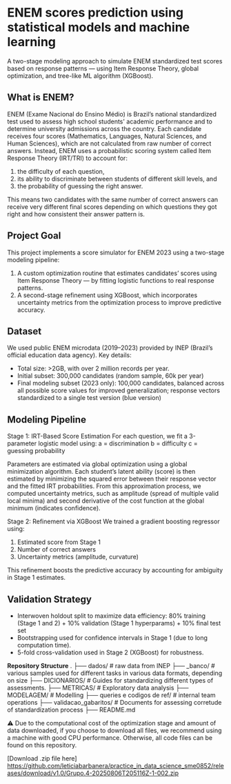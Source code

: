 # ENEM scores prediction using statistical models and machine learning
A two-stage modeling approach to simulate ENEM standardized test scores based on response patterns — using Item Response Theory, global optimization, and tree-like ML algorithm (XGBoost).

## What is ENEM?
ENEM (Exame Nacional do Ensino Médio) is Brazil’s national standardized test used to assess high school students' academic performance and to determine university admissions across the country. Each candidate receives four scores (Mathematics, Languages, Natural Sciences, and Human Sciences), which are not calculated from raw number of correct answers.
Instead, ENEM uses a probabilistic scoring system called Item Response Theory (IRT/TRI) to account for:
1) the difficulty of each question,
2) its ability to discriminate between students of different skill levels, and
3) the probability of guessing the right answer.

This means two candidates with the same number of correct answers can receive very different final scores depending on which questions they got right and how consistent their answer pattern is.

## Project Goal
This project implements a score simulator for ENEM 2023 using a two-stage modeling pipeline:
1) A custom optimization routine that estimates candidates’ scores using Item Response Theory — by fitting logistic functions to real response patterns.
2) A second-stage refinement using XGBoost, which incorporates uncertainty metrics from the optimization process to improve predictive accuracy.

## Dataset
We used public ENEM microdata (2019–2023) provided by INEP (Brazil’s official education data agency). Key details:

- Total size: >2GB, with over 2 million records per year.
- Initial subset: 300,000 candidates (random sample, 60k per year)
- Final modeling subset (2023 only): 100,000 candidates, balanced across all possible score values for improved generalization; response vectors standardized to a single test version (blue version)

## Modeling Pipeline
Stage 1: IRT-Based Score Estimation
For each question, we fit a 3-parameter logistic model using:
a = discrimination
b = difficulty
c = guessing probability

Parameters are estimated via global optimization using a global minimization algorithm.
Each student’s latent ability (score) is then estimated by minimizing the squared error between their response vector and the fitted IRT probabilities.
From this approximation process, we computed uncertainty metrics, such as amplitude (spread of multiple valid local minima) and second derivative of the cost function at the global minimum (indicates confidence).

Stage 2: Refinement via XGBoost
We trained a gradient boosting regressor using:
1) Estimated score from Stage 1
2) Number of correct answers
3) Uncertainty metrics (amplitude, curvature)

This refinement boosts the predictive accuracy by accounting for ambiguity in Stage 1 estimates.

## Validation Strategy
- Interwoven holdout split to maximize data efficiency: 80% training (Stage 1 and 2) + 10% validation (Stage 1 hyperparams) + 10% final test set
- Bootstrapping used for confidence intervals in Stage 1 (due to long computation time).
- 5-fold cross-validation used in Stage 2 (XGBoost) for robustness.

**Repository Structure**
.
├── dados/              # raw data from INEP
├── _banco/             # various samples used for different tasks in various data formats, depending on size
├── DICIONARIOS/        # Guides for standardizing different types of assessments.
├── METRICAS/           # Exploratory data analysis
├── MODELAGEM/          # Modelling 
├── queries e codigos de ref/   # internal team operations 
├── validacao_gabaritos/        # Documents for assessing corretude of standardization process
├── README.md


⚠️ Due to the computational cost of the optimization stage and amount of data downloaded, if you choose to download all files, we recommend using a machine with good CPU performance. 
Otherwise, all code files can be found on this repository.

[Download .zip file here] https://github.com/leticiabarbanera/practice_in_data_science_sme0852/releases/download/v1.0/Grupo.4-20250806T205116Z-1-002.zip

